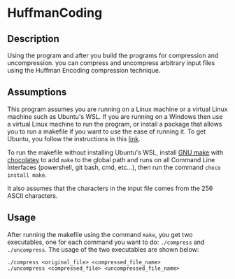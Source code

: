 # HuffmanCoding
## Description
Using the program and after you build the programs for compression and uncompression. you can compress and uncompress arbitrary input files using the Huffman Encoding compression technique.

## Assumptions
This program assumes you are running on a Linux machine or a virtual Linux machine such as Ubuntu's WSL. If you are running on a Windows then use a virtual Linux machine to run the program, or install a package that allows you to run a makefile if you want to use the ease of running it. To get Ubuntu, you follow the instructions in this [link](https://ubuntu.com/desktop/wsl).

To run the makefile without installing Ubuntu's WSL, install [GNU make](https://www.gnu.org/software/make/) with [chocolatey](https://chocolatey.org/install) to add ``make`` to the global path and runs on all Command Line Interfaces (powershell, git bash, cmd, etc…), then run the command ``choco install make``.

It also assumes that the characters in the input file comes from the 256 ASCII characters.

## Usage
After running the makefile using the command ``make``, you get two executables, one for each command you want to do: ``./compress`` and ``./uncompress``. The usage of the two executables are shown below:
```
./compress <original_file> <compressed_file_name>
./uncompress <compressed_file> <uncompressed_file_name>
```

